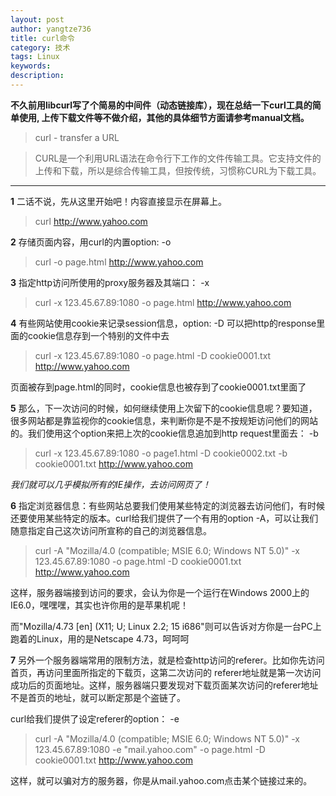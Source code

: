 ```yaml
---
layout: post
author: yangtze736
title: curl命令
category: 技术
tags: Linux
keywords: 
description: 
---
```


**不久前用libcurl写了个简易的中间件（动态链接库），现在总结一下curl工具的简单使用, 上传下载文件等不做介绍，其他的具体细节方面请参考manual文档。**

> curl - transfer a URL

> CURL是一个利用URL语法在命令行下工作的文件传输工具。它支持文件的上传和下载，所以是综合传输工具，但按传统，习惯称CURL为下载工具。

-------------

**1** 二话不说，先从这里开始吧！内容直接显示在屏幕上。

> curl http://www.yahoo.com 

**2** 存储页面内容，用curl的内置option: -o

> curl -o page.html http://www.yahoo.com 

**3** 指定http访问所使用的proxy服务器及其端口： -x

> curl -x 123.45.67.89:1080 -o page.html http://www.yahoo.com 

**4** 有些网站使用cookie来记录session信息，option: -D 可以把http的response里面的cookie信息存到一个特别的文件中去

> curl -x 123.45.67.89:1080 -o page.html -D cookie0001.txt http://www.yahoo.com

页面被存到page.html的同时，cookie信息也被存到了cookie0001.txt里面了

**5** 那么，下一次访问的时候，如何继续使用上次留下的cookie信息呢？要知道，很多网站都是靠监视你的cookie信息，来判断你是不是不按规矩访问他们的网站的。我们使用这个option来把上次的cookie信息追加到http request里面去： -b 

> curl -x 123.45.67.89:1080 -o page1.html -D cookie0002.txt -b cookie0001.txt http://www.yahoo.com 

*我们就可以几乎模拟所有的IE操作，去访问网页了！*

**6** 指定浏览器信息：有些网站总要我们使用某些特定的浏览器去访问他们，有时候还要使用某些特定的版本。curl给我们提供了一个有用的option -A，可以让我们随意指定自己这次访问所宣称的自己的浏览器信息。

> curl -A "Mozilla/4.0 (compatible; MSIE 6.0; Windows NT 5.0)" -x 123.45.67.89:1080 -o page.html -D cookie0001.txt http://www.yahoo.com 

这样，服务器端接到访问的要求，会认为你是一个运行在Windows 2000上的IE6.0，嘿嘿嘿，其实也许你用的是苹果机呢！

而"Mozilla/4.73 [en] (X11; U; Linux 2.2; 15 i686"则可以告诉对方你是一台PC上跑着的Linux，用的是Netscape 4.73，呵呵呵 

**7** 另外一个服务器端常用的限制方法，就是检查http访问的referer。比如你先访问首页，再访问里面所指定的下载页，这第二次访问的 referer地址就是第一次访问成功后的页面地址。这样，服务器端只要发现对下载页面某次访问的referer地址不是首页的地址，就可以断定那是个盗链了。

curl给我们提供了设定referer的option： -e 

> curl -A "Mozilla/4.0 (compatible; MSIE 6.0; Windows NT 5.0)" -x 123.45.67.89:1080 -e "mail.yahoo.com" -o page.html -D cookie0001.txt http://www.yahoo.com 

这样，就可以骗对方的服务器，你是从mail.yahoo.com点击某个链接过来的。

